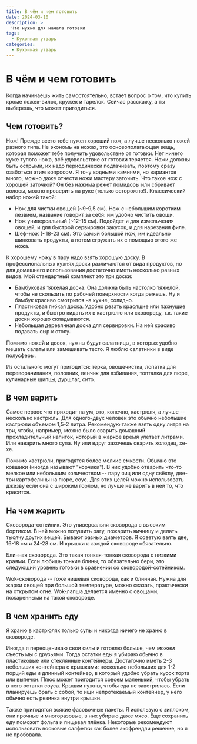 ```yaml
---
title: В чём и чем готовить
date: 2024-03-10
description: >
  Что нужно для начала готовки
tags:
  - Кухонная утварь
categories:
  - Кухонная утварь
---
```

# В чём и чем готовить

Когда начинаешь жить самостоятельно, встает вопрос о том, что купить кроме ложек-вилок, кружек и тарелок. Сейчас расскажу, а ты выберешь, что может пригодиться.

<!-- more -->

## Чем готовить?

Нож! Прежде всего тебе нужен хороший нож, а лучше несколько ножей разного типа. Не экономь на ножах, это основополагающая вещь, которая поможет тебе получить удовольствие от готовки. Нет ничего хуже тупого ножа, всё удовольствие от готовки теряется. Ножи должны быть острыми, их надо периодически подтачивать, поэтому сразу озаботься этим вопросом. Я точу водными камнями, но вариантов много, можно даже отнести ножи мастеру заточить. Что такое нож с хорошей заточкой? Он без нажима режет помидоры или сбривает волосы, можно проверить на руке (только осторожно!). Классический набор ножей такой: 

- Нож для чистки овощей (~9-9,5 см). Нож с небольшим коротким лезвием, название говорит за себя: им удобно чистить овощи.
- Нож универсальный (~12-15 см). Подойдет и для измельчения овощей, и для быстрой сервировки закусок, и для нарезания филе.
- Шеф-нож (~18-23 см). Это самый большой нож, им идеально шинковать продукты, а потом сгружать их с помощью этого же ножа.

К хорошему ножу в пару надо взять хорошую доску. В профессиональных кухнях доски различаются от вида продуктов, но для домашнего использования достаточно иметь несколько разных видов. Мой стандартный комплект это три доски:

- Бамбуковая тяжелая доска. Она должна быть настолко тяжелой, чтобы не скользить по рабочей поверхности когда режешь. Ну и бамбук красиво смотрится на кухне, солидно.
- Пластиковая гибкая доска. Удобно резать красящие или пахнущие продукты, и быстро кидать их в кастрюлю или сковороду, т.к. такие доски хорошо складываются.
- Небольшая деревянная доска для сервировки. На ней красиво подавать сыр к столу.

Помимо ножей и досок, нужны будут салатницы, в которых удобно мешать салаты или  замешивать тесто. Я люблю салатники в виде полусферы.

Из остального могут пригодится: терка, овощечистка, лопатка для переворачивания,  половник, венчик для взбивания, топталка для пюре, кулинарные щипцы, дуршлаг, сито.

## В чем варить

Самое первое что приходит на ум, это, конечно, кастрюля, а лучше -- несколько кастрюль. Для одного-двух человек это обычно небольшие кастрюли объемом 1,5-2 литра. Рекомендую также взять одну литра на три, чтобы, например, можно было сварить домашний прохладительный напиток, который в жаркое время улетает литрами. Или наварить много супа. Ну или вдруг захочешь сварить холодец, хе-хе.

Помимо кастрюли, пригодятся более мелкие емкости. Обычно это ковшики (иногда называют "корчики"). В них удобно отварить что-то мелкое или небольшим количеством -- пару яиц или одну свёклу, две-три картофелины на пюре, соус. Для этих целей можно использовать джезву если она с широким горлом, но лучше не варить в ней то, что красится.

## На чем жарить

Сковорода-сотейник. Это универсальня сковорода с высоким бортиком. В ней можно потушить рагу, пожарить яичницу и делать тысячу других вещей. Бывают разных диаметров. Я советую взять две, 16-18 см и 24-28 см. И крышки к каждой сковороде обязательно.

Блинная сковорода. Это такая тонкая-тонкая сковорода с низкими краями. Если любишь тонкие блины, то обязательно бери, это следующий уровень готовки в сравнении со сковородой-сотейником.

Wok-сковорода -- тоже нишевая сковорода, как и блинная. Нужна для жарки овощей при большой температуре, можно сказать, практически на открытом огне. Wok-лапша делается именно с овощами, пожаренными на такой сковороде.

## В чем хранить еду

Я храню в кастрюлях только супы и никогда ничего не храню в сковороде.

Иногда я переоцениваю свои силы и готовлю больше, чем можем съесть мы с друзьями. Тогда остатки еды я убираю обычно в пластиковые или стеклянные контейнеры. Достаточно иметь 2-3 небольших контейнера с крышками: несколько небольших для 1-2 порций еды и длинный контейнер, в который удобно убрать кусок торта или выпечки. Плюс может пригодится совсем маленький, чтобы убрать в него остатки соуса. Крышки нужны, чтобы еда не заветрилась. Если планируешь брать с собой, то ищи непротекаемый контейнер, у него обычно есть резинка внутри крышки.

Также пригодятся всякие фасовочные пакеты. Я использую с зиплоком, они прочные и многоразовые, в них убираю даже мясо. Еще сохранить еду поможет фольга и пищевая плёнка. Некоторые рекомендуют использовать восковые салфетки как более экофрендли решение, но я не пробовала.